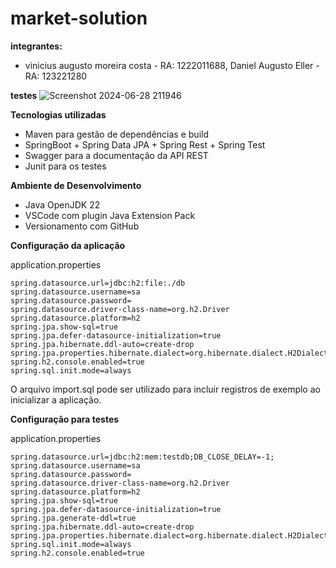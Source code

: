 # market-solution

**integrantes:**

- vinicius augusto moreira costa - RA: 1222011688,  Daniel Augusto Eller - RA: 123221280

**testes**
  ![Screenshot 2024-06-28 211946](https://github.com/vinicost01/07-Gestao-e-qualidade-de-software/assets/65936994/0151b34b-1fa5-4663-8057-e43147b6fb48)


**Tecnologias utilizadas**

- Maven para gestão de dependências e build
- SpringBoot + Spring Data JPA + Spring Rest + Spring Test
- Swagger para a documentação da API REST
- Junit para os testes

**Ambiente de Desenvolvimento**

- Java OpenJDK 22
- VSCode com plugin Java Extension Pack
- Versionamento com GitHub

**Configuração da aplicação**

application.properties

```
spring.datasource.url=jdbc:h2:file:./db
spring.datasource.username=sa
spring.datasource.password=
spring.datasource.driver-class-name=org.h2.Driver
spring.datasource.platform=h2
spring.jpa.show-sql=true
spring.jpa.defer-datasource-initialization=true
spring.jpa.hibernate.ddl-auto=create-drop
spring.jpa.properties.hibernate.dialect=org.hibernate.dialect.H2Dialect
spring.h2.console.enabled=true
spring.sql.init.mode=always
```

O arquivo import.sql pode ser utilizado para incluir registros de exemplo ao inicializar a aplicação.

**Configuração para testes**

application.properties

```
spring.datasource.url=jdbc:h2:mem:testdb;DB_CLOSE_DELAY=-1;
spring.datasource.username=sa
spring.datasource.password=
spring.datasource.driver-class-name=org.h2.Driver
spring.datasource.platform=h2
spring.jpa.show-sql=true
spring.jpa.defer-datasource-initialization=true
spring.jpa.generate-ddl=true
spring.jpa.hibernate.ddl-auto=create-drop
spring.jpa.properties.hibernate.dialect=org.hibernate.dialect.H2Dialect
spring.sql.init.mode=always
spring.h2.console.enabled=true
```

